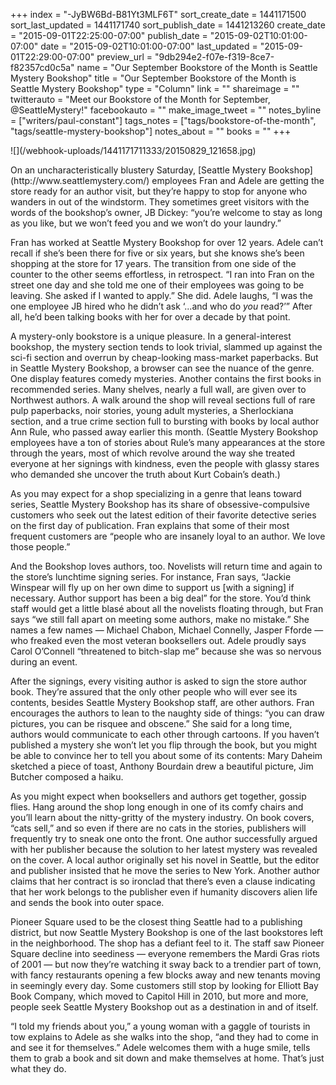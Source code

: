 +++
index = "-JyBW6Bd-B81Yt3MLF6T"
sort_create_date = 1441171500
sort_last_updated = 1441171740
sort_publish_date = 1441213260
create_date = "2015-09-01T22:25:00-07:00"
publish_date = "2015-09-02T10:01:00-07:00"
date = "2015-09-02T10:01:00-07:00"
last_updated = "2015-09-01T22:29:00-07:00"
preview_url = "9db294e2-f07e-f319-8ce7-f82357cd0c5a"
name = "Our September Bookstore of the Month is Seattle Mystery Bookshop"
title = "Our September Bookstore of the Month is Seattle Mystery Bookshop"
type = "Column"
link = ""
shareimage = ""
twitterauto = "Meet our Bookstore of the Month for September, @SeattleMystery!"
facebookauto = ""
make_image_tweet = ""
notes_byline = ["writers/paul-constant"]
tags_notes = ["tags/bookstore-of-the-month", "tags/seattle-mystery-bookshop"]
notes_about = ""
books = ""
+++
<p class="image">![](/webhook-uploads/1441171711333/20150829_121658.jpg)</p>On an uncharacteristically blustery Saturday, [Seattle Mystery Bookshop](http://www.seattlemystery.com/) employees Fran and Adele are getting the store ready for an author visit, but they’re happy to stop for anyone who wanders in out of the windstorm. They sometimes greet visitors with the words of the bookshop’s owner, JB Dickey: “you’re welcome to stay as long as you like, but we won’t feed you and we won’t do your laundry.”

Fran has worked at Seattle Mystery Bookshop for over 12 years. Adele can’t recall if she’s been there for five or six years, but she knows she’s been shopping at the store for 17 years. The transition from one side of the counter to the other seems effortless, in retrospect. “I ran into Fran on the street one day and she told me one of their employees was going to be leaving. She asked if I wanted to apply.” She did. Adele laughs, “I was the one employee JB hired who he didn’t ask ‘...and who do *you* read?’” After all, he’d been talking books with her for over a decade by that point.

A mystery-only bookstore is a unique pleasure. In a general-interest bookshop, the mystery section tends to look trivial, slammed up against the sci-fi section and overrun by cheap-looking mass-market paperbacks. But in Seattle Mystery Bookshop, a browser can see the nuance of the genre. One display features comedy mysteries. Another contains the first books in recommended series. Many shelves, nearly a full wall, are given over to Northwest authors. A walk around the shop will reveal sections full of rare pulp paperbacks, noir stories, young adult mysteries, a Sherlockiana section, and a true crime section full to bursting with books by local author Ann Rule, who passed away earlier this month. (Seattle Mystery Bookshop employees have a ton of stories about Rule’s many appearances at the store through the years, most of which revolve around the way she treated everyone at her signings with kindness, even the people with glassy stares who demanded she uncover the truth about Kurt Cobain’s death.)

As you may expect for a shop specializing in a genre that leans toward series, Seattle Mystery Bookshop has its share of obsessive-compulsive customers who seek out the latest edition of their favorite detective series on the first day of publication. Fran explains that some of their most frequent customers are “people who are insanely loyal to an author. We love those people.”

And the Bookshop loves authors, too. Novelists will return time and again to the store’s lunchtime signing series. For instance, Fran says, “Jackie Winspear will fly up on her own dime to support us [with a signing]  if necessary. Author support has been a big deal” for the store. You’d think staff would get a little blasé about all the novelists floating through, but Fran says “we still fall apart on meeting some authors, make no mistake.” She names a few names — Michael Chabon, Michael Connelly, Jasper Fforde — who freaked even the most veteran booksellers out. Adele proudly says Carol O’Connell  “threatened to bitch-slap me” because she was so nervous during an event.

After the signings, every visiting author is asked to sign the store author book. They’re assured that the only other people who will ever see its contents, besides Seattle Mystery Bookshop staff, are other authors. Fran encourages the authors to lean to the naughty side of things: “you can draw pictures, you can be risquee and obscene.” She said for a long time, authors would communicate to each other through cartoons. If you haven’t published a mystery she won’t let you flip through the book, but you might be able to convince her to tell you about some of its contents: Mary Daheim sketched a piece of toast, Anthony Bourdain drew a beautiful picture, Jim Butcher composed a haiku.

As you might expect when booksellers and authors get together, gossip flies. Hang around the shop long enough in one of its comfy chairs and you’ll learn about the nitty-gritty of the mystery industry. On book covers, “cats sell,” and so even if there are no cats in the stories, publishers will frequently try to sneak one onto the front. One author successfully argued with her publisher because the solution to her latest mystery was revealed on the cover. A local author originally set his novel in Seattle, but the editor and publisher insisted that he move the series to New York. Another author claims that her contract is so ironclad that there’s even a clause indicating that her work belongs to the publisher even if humanity discovers alien life and sends the book into outer space. 

Pioneer Square used to be the closest thing Seattle had to a publishing district, but now Seattle Mystery Bookshop is one of the last bookstores left in the neighborhood. The shop has a defiant feel to it. The staff saw Pioneer Square decline into seediness — everyone remembers the Mardi Gras riots of 2001 — but now they’re watching it sway back to a trendier part of town, with fancy restaurants opening a few blocks away and new tenants moving in seemingly every day. Some customers still stop by looking for Elliott Bay Book Company, which moved to Capitol Hill in 2010, but more and more, people seek Seattle Mystery Bookshop out as a destination in and of itself. 

“I told my friends about you,” a young woman with a gaggle of tourists in tow explains to Adele as she walks into the shop, “and they had to come in and see it for themselves.” Adele  welcomes them with a huge smile, tells them to grab a book and sit down and make themselves at home. That’s just what they do.